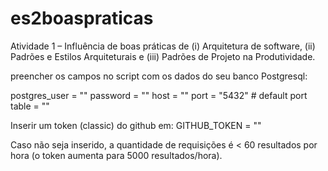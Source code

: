# es2boaspraticas
Atividade 1 – Influência de boas práticas de (i) Arquitetura de software, (ii) Padrões e Estilos Arquiteturais e (iii) Padrões de Projeto na Produtividade.

preencher os campos no script com os dados do seu banco Postgresql:

postgres_user = ""
password = ""
host = ""
port = "5432" # default port
table = ""

Inserir um token (classic) do github em:
GITHUB_TOKEN = ""

Caso não seja inserido, a quantidade de requisições é < 60 resultados por hora (o token aumenta para 5000 resultados/hora).
